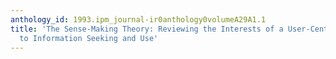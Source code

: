 ```yaml
---
anthology_id: 1993.ipm_journal-ir0anthology0volumeA29A1.1
title: 'The Sense-Making Theory: Reviewing the Interests of a User-Centred Approach
  to Information Seeking and Use'
---
```

